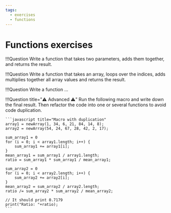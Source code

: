 ```yaml
---
tags:
  - exercises
  - functions
---
```

# Functions exercises

!!!Question
    Write a function that takes two parameters, adds them together, and returns
    the result.

!!!Question
    Write a function that takes an array, loops over the indices, adds multiplies
    together all array values and returns the result.

!!!Question
    Write a function ...

!!!Question title=":warning: Advanced :warning:"
    Run the following macro and write down the final result. Then refactor the
    code into one or several functions to avoid code duplication.

    ```javascript title="Macro with duplication"
    array1 = newArray(1, 34, 6, 21, 84, 14, 8);
    array2 = newArray(54, 24, 67, 28, 42, 2, 17);

    sum_array1 = 0
    for (i = 0; i < array1.length; i++) {
        sum_array1 += array1[i];
    }
    mean_array1 = sum_array1 / array1.length;
    ratio = sum_array1 * sum_array1 / mean_array1;

    sum_array2 = 0
    for (i = 0; i < array2.length; i++) {
        sum_array2 += array2[i];
    }
    mean_array2 = sum_array2 / array2.length;
    ratio /= sum_array2 * sum_array2 / mean_array2;

    // It should print 0.7179
    print("Ratio: "+ratio);
    ```
